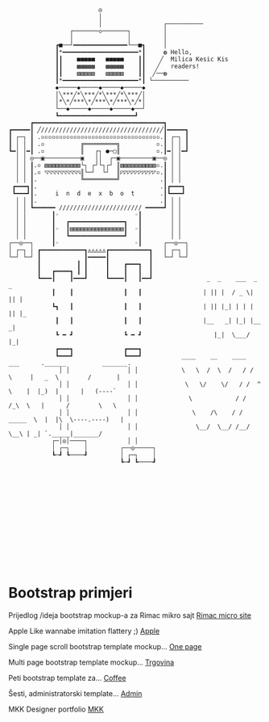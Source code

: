 
```

                         ◎                                                                             
                         │                                                                             
                         │                 ┌──────────                                                  
                 ┌───────◇───────┐         │                                                            
                 │               │         │                                                            
             ┏■──┘━━━━━━━━━━━━━━━└──■┓     │                                                            
             ┃*━━━━━━━━━━━━━━━━━━━━━*┃     ◍ Hello,                                                     
             ┃┃    ■■■■■   ■■■■■    ┃┃    ╱  Milica Kesic Kis                                                   
             ┃┃    ▩▩▩▩▩   ▩▩▩▩▩    ┃┃   ╱   readers!                                                   
             ┃┃    ▧▧▧▧▧   ▧▧▧▧▧    ┃┃  ╱──◍                                                            
             ┃*━━━━━━━━━━━━━━━━━━━━━*┃ └──────────                                                  
             ◆─────◆─────◆─────◆─────◆                                                                 
             │╲***╱*╲***╱*╲***╱*╲***╱│                                                                 
             │*╲*╱***╲*╱***╲*╱***╲*╱*│                                                                 
             └──◆─────◆─────◆─────◆──┘                                                                 
             ┗━━━━━━━━━━━━━━━━━━━━━┛                                                                  
      ┏━━━━━━━━━━━━━━━━━━━━━━━━━━━━━━━━━━━━┓                                                           
┏━━━━━┃ ╱/////////////////////////////////╱┃━━━━━┓                                                     
┃ ┌─┐ ┃ .▫▫▫▫▫▫▫▫▫▫▫▫▫▫▫▫▫▫▫▫▫▫▫▫▫▫▫▫▫▫▫▫▫.┃ ┌─┐ ┃                                                     
┃ │ │ ┃ .▫          ╔═════════╗          ▫.┃ │ │ ┃                                                     
┗━│ │━┃ .▫          ║   ┌┐ ●─◯║          ▫.┃━│ │━┛                                                     
  │ │ ◎──▣──────────▣   ││  ┌─▣─────────▣──◎ │ │                                                       
  │ │ ┃.▫ ▧▧▧▧▧▧▧▧▧▧└┐ ┌┘└┐┌┘ ║▧▧▧▧▧▧▧▧▧▧▫.┃ │ │                                                       
  │ │ ┃.▫ ◹◹◹◹◹◹◹◹◹◹║└─┘  └┘  ║◸◸◸◸◸◸◸◸◸◸▫.┃ │ │                                                       
  │ │ ┃.            ╚═════════╝           .┃ │ │                                                       
 ┏━━━┓┃.                                  .┃┏━━━┓                                                      
 ┗━━━┛┃.     i  n  d  e  x  b  o  t       .┃┗━━━┛                                                      
  │ │ ┃.                                  .┃ │ │                                                       
  │ │ ┗━━━━━━ /////////////////////// ━━━━━┛ │ │                                                       
  │ │       ┃◦                     ◦┃        │ │                                                       
  │ │       ┃   ┏━━━━━━━━━━━━━━━┓   ┃        │ │                                                       
  │ │       ┃◦  ┃▤▤▤▤▤▤▤▤▤▤▤▤▤▤▤┃  ◦┃        │ │                                                       
  │ │       ┃   ┗━━━━━━━━━━━━━━━┛   ┃        │ │                                                       
┌──◎──┐     ┃◦                     ◦┃      ┌──◎──┐                                                     
│ ┌─┐ │ ┏━━━━━━━━━━━━┓◬◬◬◬◬┏━━━━━━━━━━━┓   │ ┌─┐ │                                                     
└─┘ └─┘ ┃            ┃━━━━━┃           ┃   └─┘ └─┘                                                     
        ┃          ┃ ┃     ┃    ┏━━━┓  ┃                                                             
        ┃   ┏━━━━┓ ┃ ┃     ┃    ┃   ┃  ┃                    
        ┗━━━┃    ┃━━━┛     ┗━━━━┃   ┃━━┛               _  _    ___  _  _         
            ┃    ┃              ┃   ┃                 | || |  / _ \| || |         
            ┗┓   ┃              ┃   ┃                 | || |_| | | | || |_        
             ┃   ┃              ┃   ┃                 |__   _| |_| |__   _|        
             ┗ ━ ┛              ┗ ━ ┛                    |_|  \___/   |_|      
             ┏━━━┓              ┏━━━┓                                                                 
             ┗━━━┛              ┗━━━┛           ____    __    ____  ___      .______          _______.
              │ │                │ │            \   \  /  \  /   / /   \     |   _  \        /       |
              │ │                │ │             \   \/    \/   / /  ^  \    |  |_)  |      |   (----`
              │ │                │ │              \            / /  /_\  \   |      /        \   \    
              │ │                │ │               \    /\    / /  _____  \  |  |\  \----.----)   |   
              │ │                │ │                \__/  \__/ /__/     \__\ | _| `._____|_______/    
            ┌─│◎│────┐           │ │                                                                  
            │ ┌─┐    │         ┌──◎─────┐                                                             
            ┗─┛ ┗────┛         │ ┌─┐    │                                                             
                               ┗─┛ ┗────┛                                                             



 











```

# Bootstrap primjeri

Prijedlog /ideja bootstrap mockup-a za Rimac mikro sajt
<a class="btn btn-primary btn-xl js-scroll-trigger" role="button" href="https://amkyn.github.io/index.hr/reemak/">Rimac micro site</a>
<p>
Apple Like wannabe imitation flattery ;)
<a class="btn btn-primary btn-xl js-scroll-trigger" role="button" href="https://amkyn.github.io/index.hr/apple/">Apple</a>
<p>  
Single page scroll bootstrap template mockup...
<a class="btn btn-primary btn-xl js-scroll-trigger" role="button" href="https://amkyn.github.io/index.hr/ihr/">One page</a>
<p>
Multi page bootstrap template mockup...
<a class="btn btn-primary btn-xl js-scroll-trigger" role="button" href="https://amkyn.github.io/index.hr/des/">Trgovina</a>
<p>
Peti bootstrap template za...
<a class="btn btn-primary btn-xl js-scroll-trigger" role="button" href="https://amkyn.github.io/index.hr/biz/">Coffee</a>
<p>
Šesti, administratorski template...
<a class="btn btn-primary btn-xl js-scroll-trigger" role="button" href="https://amkyn.github.io/index.hr/admin/">Admin</a>
<p>
MKK Designer portfolio
<a class="btn btn-primary btn-xl js-scroll-trigger" role="button" href="https://amkyn.github.io/index.hr/mkkis2/">MKK</a>
<p>


